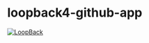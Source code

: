 # loopback4-github-app

[![LoopBack](http://loopback.io/images/overview/powered-by-LB-xs.png)](http://loopback.io/)


